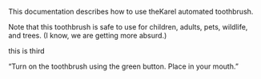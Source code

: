 This documentation describes how to use theKarel automated toothbrush.

Note that this toothbrush is safe to use for children,
adults, pets, wildlife, and trees. (I know, we are getting more absurd.)

this is third

“Turn
on the toothbrush using the green button. Place in your mouth.”
